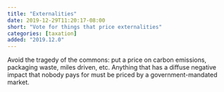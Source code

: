 ```yaml
---
title: "Externalities"
date: 2019-12-29T11:20:17-08:00
short: "Vote for things that price externalities"
categories: [taxation]
added: "2019.12.0"
---
```


Avoid the tragedy of the commons: put a price on carbon emissions, packaging
waste, miles driven, etc. Anything that has a diffuse negative impact that
nobody pays for must be priced by a government-mandated market.
